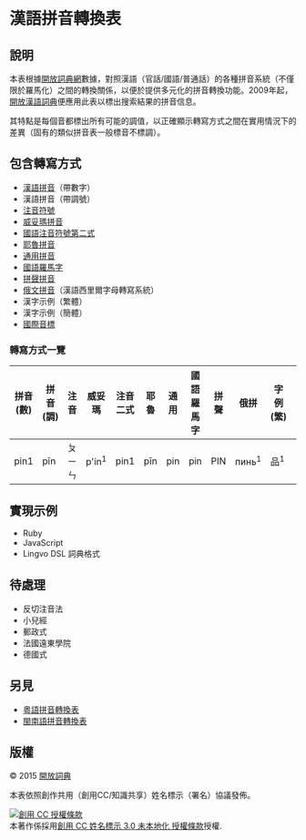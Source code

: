# 漢語拼音轉換表

## 說明

本表根據[開放詞典網](http://kaifangcidian.com/)數據，對照漢語（官話/國語/普通話）的各種拼音系統（不僅限於羅馬化）之間的轉換關係，以便於提供多元化的拼音轉換功能。2009年起，[開放漢語詞典](http://kaifangcidian.com/han/han)便應用此表以標出搜索結果的拼音信息。

其特點是每個音都標出所有可能的調值，以正確顯示轉寫方式之間在實用情況下的差異（固有的類似拼音表一般標音不標調）。

## 包含轉寫方式

* [漢語拼音](https://zh.wikipedia.org/wiki/漢語拼音)（帶數字）
* 漢語拼音（帶調號）
* [注音符號](https://zh.wikipedia.org/wiki/注音符號)
* [威妥瑪拼音](https://zh.wikipedia.org/wiki/威妥瑪拼音)
* [國語注音符號第二式](https://zh.wikipedia.org/wiki/國語注音符號第二式)
* [耶魯拼音](https://zh.wikipedia.org/wiki/耶魯拼音)
* [通用拼音](https://zh.wikipedia.org/wiki/通用拼音)
* [國語羅馬字](https://zh.wikipedia.org/wiki/國語羅馬字)
* [拼聲拼音](https://zh.wikipedia.org/wiki/拼聲拼音)
* [俄文拼音](https://zh.wikipedia.org/wiki/漢語西里爾字母轉寫系統)（漢語西里爾字母轉寫系統）
* 漢字示例（繁體）
* 漢字示例（簡體）
* [國際音標](https://zh.wikipedia.org/wiki/國際音標)

### 轉寫方式一覽

拼音 (數) | 拼音 (調) | 注音 | 威妥瑪 | 注音二式 | 耶魯 | 通用 | 國語羅馬字 | 拼聲 | 俄拼 | 字例 (繁) | 字例 (簡) | 國際音標
-------- | ------- | ---- | ---- | ------- | --- | --- | -------- | --- | --- | -------- | -------- | -------
pin1 | pīn | ㄆㄧㄣ | p'in<sup>1</sup> | pin1 | pīn | pin | pin | PIN | пинь<sup>1</sup> | 品<sup>1</sup> | 品<sup>1</sup> | pʰɪn˥˥

## 實現示例

* Ruby
* JavaScript
* Lingvo DSL 詞典格式

## 待處理

* 反切注音法
* 小兒經
* 郵政式
* 法國遠東學院
* 德國式

## 另見

* [粵語拼音轉換表](https://github.com/kfcd/pingyam)
* [閩南語拼音轉換表](https://github.com/pengim)

## 版權

© 2015 [開放詞典](http://www.kaifangcidian.com)

本表依照創作共用（創用CC/知識共享）姓名標示（署名）協議發佈。

<a rel="license" href="http://creativecommons.org/licenses/by/3.0/"><img alt="創用 CC 授權條款" style="border-width:0" src="https://i.creativecommons.org/l/by/3.0/88x31.png" /></a><br />本著作係採用<a rel="license" href="http://creativecommons.org/licenses/by/3.0/">創用 CC 姓名標示 3.0 未本地化 授權條款</a>授權.
